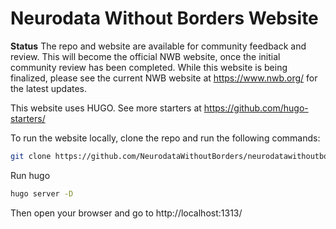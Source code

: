 # Neurodata Without Borders Website

**Status** The repo and website are available for community feedback and review. This will become the official NWB website, once the initial community review has been completed. While this website is being finalized, please see the current NWB website at https://www.nwb.org/ for the latest updates. 

This website uses HUGO. See more starters at https://github.com/hugo-starters/

To run the website locally, clone the repo and run the following commands:

```bash
git clone https://github.com/NeurodataWithoutBorders/neurodatawithoutborders.github.io.git
```

Run hugo

```bash
hugo server -D
```
Then open your browser and go to http://localhost:1313/